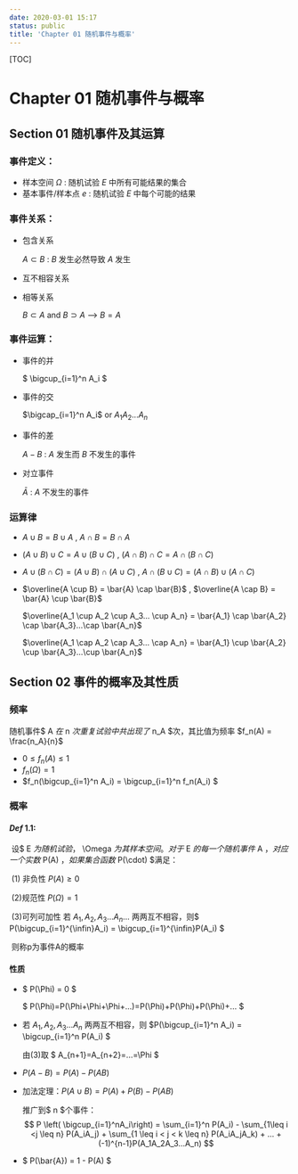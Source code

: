 ```yaml
---
date: 2020-03-01 15:17
status: public
title: 'Chapter 01 随机事件与概率'
---
```


[TOC]

# Chapter 01 随机事件与概率

## Section 01 随机事件及其运算

### 事件定义：

* 样本空间 $\Omega$ : 随机试验 $E$ 中所有可能结果的集合
* 基本事件/样本点 $e$ : 随机试验 $E$ 中每个可能的结果

### 事件关系：

* 包含关系

  $A \subset B$  : $B$ 发生必然导致 $A$ 发生

* 互不相容关系

* 相等关系

  $B \subset A$  and $B \supset A$  --> $B=A$ 

### 事件运算：

* 事件的并

  $ \bigcup_{i=1}^n A_i $

* 事件的交

  $\bigcap_{i=1}^n A_i$ or  $A_1A_2...A_n$

* 事件的差

  $A-B$ : $A$ 发生而 $B$ 不发生的事件

* 对立事件

  $\bar{A}$  : $A$ 不发生的事件

### 运算律

* $A \cup B = B\cup A$ ,  $A \cap B = B \cap A$

* $(A \cup B) \cup C = A \cup (B \cup C)$ ,  $(A \cap B) \cap C = A \cap (B \cap C)$

* $A \cup (B \cap C) = (A \cup B) \cap (A \cup C)$ ,  $A \cap (B \cup C) = (A \cap B) \cup (A \cap C)$ 

* $\overline{A \cup B} = \bar{A} \cap \bar{B}$ ,  $\overline{A \cap B} = \bar{A} \cup \bar{B}$

  $\overline{A_1 \cup A_2 \cup A_3... \cup A_n} = \bar{A_1} \cap \bar{A_2} \cap \bar{A_3}...\cap \bar{A_n}$

  $\overline{A_1 \cap A_2 \cap A_3... \cap A_n} = \bar{A_1} \cup \bar{A_2} \cup \bar{A_3}...\cup \bar{A_n}$

## Section 02 事件的概率及其性质

### 频率

随机事件$ A $在$ n $次重复试验中共出现了$ n_A $次，其比值为频率  $f_n(A) = \frac{n_A}{n}$

* $0 \leq f_n(A) \leq 1$
* $f_n(\Omega) = 1$
* $f_n(\bigcup_{i=1}^n A_i) = \bigcup_{i=1}^n f_n(A_i) $



### 概率

#### $Def\ 1.1:$ 

​	设$ E $为随机试验，$ \Omega $为其样本空间。对于$ E $的每一个随机事件$ A $，对应一个实数$ P(A) $，如果集合函数$ P(\cdot) $满足：

​	(1) 非负性 $P(A) \geq 0$

​	(2)规范性 $P(\Omega) = 1$

​	(3)可列可加性 若 $A_1,A_2,A_3...A_n...$ 两两互不相容，则$ P(\bigcup_{i=1}^{\infin}A_i) = \bigcup_{i=1}^{\infin}P(A_i) $

​	则称p为事件A的概率

#### 性质

* $ P(\Phi) = 0 $

  $ P(\Phi)=P(\Phi+\Phi+\Phi+...)=P(\Phi)+P(\Phi)+P(\Phi)+... $

* 若 $A_1,A_2,A_3...A_n$ 两两互不相容，则 $P(\bigcup_{i=1}^n A_i) = \bigcup_{i=1}^n P(A_i) $

  由(3)取 $ A_{n+1}=A_{n+2}=...=\Phi $

* $P(A-B) = P(A) - P(AB)$

* 加法定理：$P(A \cup B) = P(A) + P(B) - P(AB)$

  推广到$ n $个事件：
  $$
  P \left( \bigcup_{i=1}^nA_i\right) = \sum_{i=1}^n P(A_i) - \sum_{1\leq i <j \leq n} P(A_iA_j) + \sum_{1 \leq i < j < k \leq n} P(A_iA_jA_k) + ... + (-1)^{n-1}P(A_1A_2A_3...A_n)
  $$
  
* $ P(\bar{A}) = 1 - P(A) $